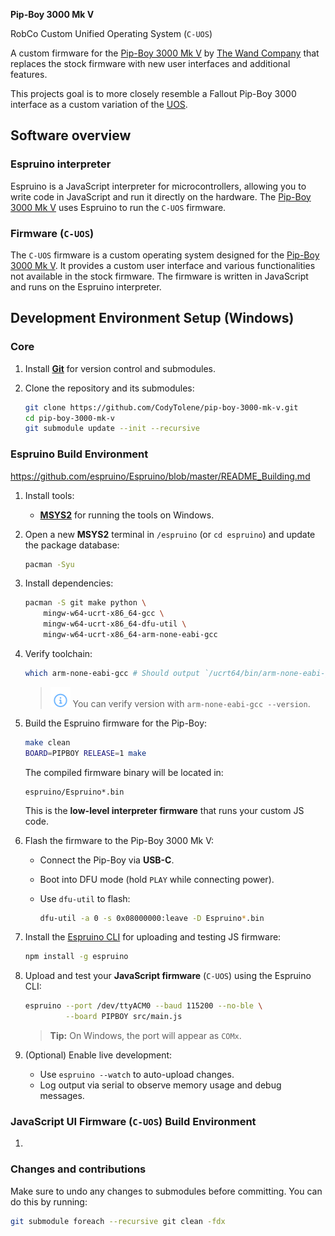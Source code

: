 **Pip-Boy 3000 Mk V**

RobCo Custom Unified Operating System (`C-UOS`)

A custom firmware for the [Pip-Boy 3000 Mk V][link-twc-pipboy] by [The Wand
Company][link-twc] that replaces the stock firmware with new user interfaces and
additional features.

This projects goal is to more closely resemble a Fallout Pip-Boy 3000 interface 
as a custom variation of the [UOS][link-uos].

## Software overview

### Espruino interpreter

Espruino is a JavaScript interpreter for microcontrollers, allowing you to write
code in JavaScript and run it directly on the hardware. The [Pip-Boy 3000 Mk
V][link-twc-pipboy] uses Espruino to run the `C-UOS` firmware.

### Firmware (`C-UOS`)

The `C-UOS` firmware is a custom operating system designed for the [Pip-Boy 3000
Mk V][link-twc-pipboy]. It provides a custom user interface and various
functionalities not available in the stock firmware. The firmware is written in
JavaScript and runs on the Espruino interpreter.

## Development Environment Setup (Windows)

### Core

1.  Install [**Git**][link-git] for version control and submodules.

2.  Clone the repository and its submodules:

    ```sh
    git clone https://github.com/CodyTolene/pip-boy-3000-mk-v.git
    cd pip-boy-3000-mk-v
    git submodule update --init --recursive
    ```

### Espruino Build Environment

https://github.com/espruino/Espruino/blob/master/README_Building.md

1.  Install tools:

    - [**MSYS2**][link-msys2] for running the tools on Windows.

2.  Open a new **MSYS2** terminal in `/espruino` (or `cd espruino`) and update
    the package database:

    ```sh
    pacman -Syu
    ```

3.  Install dependencies:

    ```sh
    pacman -S git make python \
        mingw-w64-ucrt-x86_64-gcc \
        mingw-w64-ucrt-x86_64-dfu-util \
        mingw-w64-ucrt-x86_64-arm-none-eabi-gcc

    ```

4.  Verify toolchain:

    ```sh
    which arm-none-eabi-gcc # Should output `/ucrt64/bin/arm-none-eabi-gcc`
    ```

    > ![Info][img-info] You can verify version with
    > `arm-none-eabi-gcc --version`.

5.  Build the Espruino firmware for the Pip-Boy:

    ```sh
    make clean
    BOARD=PIPBOY RELEASE=1 make
    ```

    The compiled firmware binary will be located in:

    ```
    espruino/Espruino*.bin
    ```

    This is the **low-level interpreter firmware** that runs your custom JS
    code.

6.  Flash the firmware to the Pip-Boy 3000 Mk V:

    - Connect the Pip-Boy via **USB-C**.
    - Boot into DFU mode (hold `PLAY` while connecting power).
    - Use `dfu-util` to flash:

      ```sh
      dfu-util -a 0 -s 0x08000000:leave -D Espruino*.bin
      ```

7.  Install the [Espruino CLI](https://www.npmjs.com/package/espruino) for
    uploading and testing JS firmware:

    ```sh
    npm install -g espruino
    ```

8.  Upload and test your **JavaScript firmware** (`C-UOS`) using the Espruino
    CLI:

    ```sh
    espruino --port /dev/ttyACM0 --baud 115200 --no-ble \
             --board PIPBOY src/main.js
    ```

    > **Tip:** On Windows, the port will appear as `COMx`.

9.  (Optional) Enable live development:

    - Use `espruino --watch` to auto-upload changes.
    - Log output via serial to observe memory usage and debug messages.

### JavaScript UI Firmware (`C-UOS`) Build Environment

1.

### Changes and contributions

Make sure to undo any changes to submodules before committing. You can do this
by running:

```sh
git submodule foreach --recursive git clean -fdx
```

<!-- LINKS -->

[link-arm-gnu-toolchain]:
  https://developer.arm.com/downloads/-/arm-gnu-toolchain-downloads
[link-git]: https://git-scm.com/downloads
[link-github-issues]: https://github.com/CodyTolene/pip-boy-3000-mk-v/issues
[link-msys2]: https://www.msys2.org/
[link-node-js]: https://nodejs.org/en/download
[link-pipboy.py]:
  https://github.com/espruino/Espruino/blob/master/boards/PIPBOY.py
[link-python]: https://www.python.org/downloads/
[link-twc-pipboy]: https://www.thewandcompany.com/fallout-pip-boy/
[link-twc]: https://www.thewandcompany.com
[link-uos]: https://fallout.fandom.com/wiki/Unified_Operating_System

<!-- IMAGES -->

[img-info]: .github/images/ng-icons/info.svg
[img-warn]: .github/images/ng-icons/warn.svg
